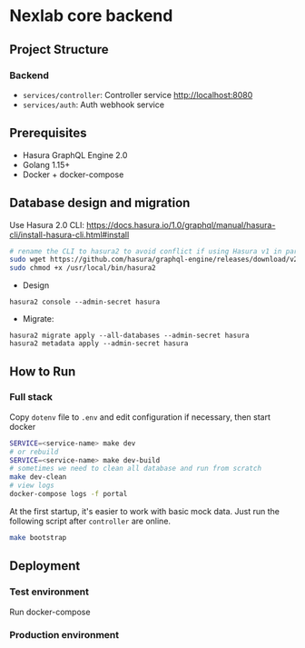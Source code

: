 # Nexlab core backend

## Project Structure

### Backend
- `services/controller`: Controller service [http://localhost:8080](http://localhost:8080)
- `services/auth`: Auth webhook service

## Prerequisites

- Hasura GraphQL Engine 2.0
- Golang 1.15+
- Docker + docker-compose

## Database design and migration

Use Hasura 2.0 CLI: https://docs.hasura.io/1.0/graphql/manual/hasura-cli/install-hasura-cli.html#install

```sh
# rename the CLI to hasura2 to avoid conflict if using Hasura v1 in parallel
sudo wget https://github.com/hasura/graphql-engine/releases/download/v2.0.9/cli-hasura-linux-amd64 -O /usr/local/bin/hasura2
sudo chmod +x /usr/local/bin/hasura2
```

- Design

```
hasura2 console --admin-secret hasura
```

- Migrate: 

```
hasura2 migrate apply --all-databases --admin-secret hasura
hasura2 metadata apply --admin-secret hasura
```

## How to Run

### Full stack

Copy `dotenv` file to `.env` and edit configuration if necessary, then start docker

```sh
SERVICE=<service-name> make dev
# or rebuild 
SERVICE=<service-name> make dev-build
# sometimes we need to clean all database and run from scratch 
make dev-clean
# view logs 
docker-compose logs -f portal
```

At the first startup, it's easier to work with basic mock data. Just run the following script after `controller` are online.

```sh
make bootstrap
```

## Deployment 

### Test environment

Run docker-compose

### Production environment
